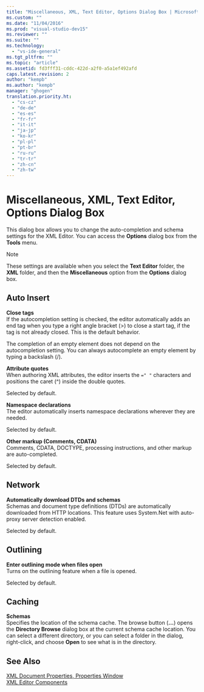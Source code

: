 ```yaml
---
title: "Miscellaneous, XML, Text Editor, Options Dialog Box | Microsoft Docs"
ms.custom: ""
ms.date: "11/04/2016"
ms.prod: "visual-studio-dev15"
ms.reviewer: ""
ms.suite: ""
ms.technology: 
  - "vs-ide-general"
ms.tgt_pltfrm: ""
ms.topic: "article"
ms.assetid: fd3fff31-cddc-422d-a2f0-a5a1ef492afd
caps.latest.revision: 2
author: "kempb"
ms.author: "kempb"
manager: "ghogen"
translation.priority.ht: 
  - "cs-cz"
  - "de-de"
  - "es-es"
  - "fr-fr"
  - "it-it"
  - "ja-jp"
  - "ko-kr"
  - "pl-pl"
  - "pt-br"
  - "ru-ru"
  - "tr-tr"
  - "zh-cn"
  - "zh-tw"
---
```

# Miscellaneous, XML, Text Editor, Options Dialog Box
This dialog box allows you to change the auto-completion and schema settings for the XML Editor. You can access the **Options** dialog box from the **Tools** menu.  
  
> [!NOTE]
>  These settings are available when you select the **Text Editor** folder, the **XML** folder, and then the **Miscellaneous** option from the **Options** dialog box.  
  
## Auto Insert  
 **Close tags**  
 If the autocompletion setting is checked, the editor automatically adds an end tag when you type a right angle bracket (>) to close a start tag, if the tag is not already closed. This is the default behavior.  
  
 The completion of an empty element does not depend on the autocompletion setting. You can always autocomplete an empty element by typing a backslash (/).  
  
 **Attribute quotes**  
 When authoring XML attributes, the editor inserts the `=" "` characters and positions the caret (^) inside the double quotes.  
  
 Selected by default.  
  
 **Namespace declarations**  
 The editor automatically inserts namespace declarations wherever they are needed.  
  
 Selected by default.  
  
 **Other markup (Comments, CDATA)**  
 Comments, CDATA, DOCTYPE, processing instructions, and other markup are auto-completed.  
  
 Selected by default.  
  
## Network  
 **Automatically download DTDs and schemas**  
 Schemas and document type definitions (DTDs) are automatically downloaded from HTTP locations. This feature uses System.Net with auto-proxy server detection enabled.  
  
 Selected by default.  
  
## Outlining  
 **Enter outlining mode when files open**  
 Turns on the outlining feature when a file is opened.  
  
 Selected by default.  
  
## Caching  
 **Schemas**  
 Specifies the location of the schema cache. The browse button (**...**) opens the **Directory Browse** dialog box at the current schema cache location. You can select a different directory, or you can select a folder in the dialog, right-click, and choose **Open** to see what is in the directory.  
  
## See Also  
 [XML Document Properties, Properties Window](../xml-tools/xml-document-properties-properties-window.md)   
 [XML Editor Components](../xml-tools/xml-editor-components.md)